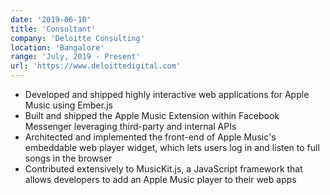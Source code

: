 ```yaml
---
date: '2019-06-10'
title: 'Consultant'
company: 'Deloitte Consulting'
location: 'Bangalore'
range: 'July, 2019 - Present'
url: 'https://www.deloittedigital.com'
---
```


- Developed and shipped highly interactive web applications for Apple Music using Ember.js
- Built and shipped the Apple Music Extension within Facebook Messenger leveraging third-party and internal APIs
- Architected and implemented the front-end of Apple Music's embeddable web player widget, which lets users log in and listen to full songs in the browser
- Contributed extensively to MusicKit.js, a JavaScript framework that allows developers to add an Apple Music player to their web apps